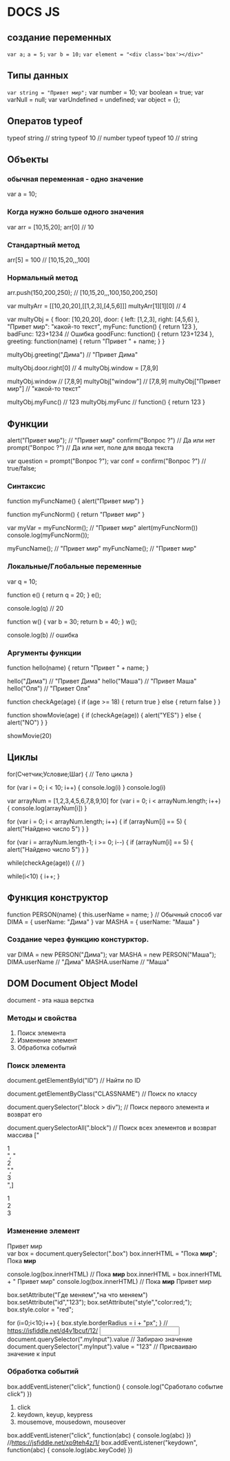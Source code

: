 # DOCS JS
## создание переменных
```var a;```
```a = 5;```
```var b = 10;```
```var element = "<div class='box'></div>"```

## Типы данных
`var string = "Привет мир";`
var number = 10;
var boolean = true;
var varNull = null;
var varUndefined = undefined;
var object = {};

## Оператов typeof
typeof string // string
typeof 10 // number
typeof typeof 10 // string

## Объекты
### обычная переменная - одно значение
var a = 10;
### Когда нужно больше одного значения
var arr = [10,15,20];
arr[0] // 10

### Стандартный метод
arr[5] = 100
// [10,15,20,,,100]

### Нормальный метод
arr.push(150,200,250);
// [10,15,20,,,100,150,200,250]

var multyArr = [[10,20,20],[[1,2,3],[4,5,6]]]
multyArr[1][1][0] // 4

var multyObj = {
	floor: [10,20,20],
	door: {
		left: [1,2,3],
		right: [4,5,6]
	},
	"Привет мир": "какой-то текст",
	myFunc: function() {
		return 123
	},
	badFunc: 123+1234 // Ошибка
	goodFunc: function() {
		return 123+1234
	},
	greeting: function(name) {
		return "Привет " + name;
	}
}

multyObj.greeting("Дима") // "Привет Дима"

multyObj.door.right[0] // 4
multyObj.window = [7,8,9]

multyObj.window // [7,8,9]
multyObj["window"] // [7,8,9]
multyObj["Привет мир"] // "какой-то текст"

multyObj.myFunc() // 123
multyObj.myFunc // function() { return 123 }

## Функции
alert("Привет мир"); // "Привет мир"
confirm("Вопрос ?") // Да или нет
prompt("Вопрос ?") // Да или нет, поле для ввода текста

var question = prompt("Вопрос ?");
var conf = confirm("Вопрос ?") // true/false;

### Синтаксис
function myFuncName() {
	alert("Привет мир")
}

function myFuncNorm() {
	return "Привет мир"
}

var myVar = myFuncNorm(); // "Привет мир"
alert(myFuncNorm())
console.log(myFuncNorm());

myFuncName(); // "Привет мир"
myFuncName(); // "Привет мир"

### Локальные/Глобальные переменные

var q = 10;

function e() {
	return q = 20;
}
e();

console.log(q) // 20

function w() {
	var b = 30;
	return b = 40;
}
w();

console.log(b) // ошибка

### Аргументы функции

function hello(name) {
	return "Привет " + name;
}

hello("Дима") // "Привет Дима"
hello("Маша") // "Привет Маша"
hello("Оля")  // "Привет Оля"

function checkAge(age) {
	if (age >= 18) {
		return true 
	} else {
		return false
	}
}

function showMovie(age) {
	if (checkAge(age)) {
		alert("YES")
	} else {
		alert("NO")
	}
}

showMovie(20)

## Циклы

for(Счетчик;Условие;Шаг) {
	// Тело цикла
}

for (var i = 0; i < 10; i++) {
	console.log(i)
}
console.log(i)

var arrayNum = [1,2,3,4,5,6,7,8,9,10]
for (var i = 0; i < arrayNum.length; i++) {
	console.log(arrayNum[i])
}

for (var i = 0; i < arrayNum.length; i++) {
	if (arrayNum[i] == 5) {
		alert("Найдено число 5")
	}
}

for (var i = arrayNum.length-1; i >= 0; i--) {
	if (arrayNum[i] == 5) {
		alert("Найдено число 5")
	}
}

while(checkAge(age)) {
	//
}

while(i<10) {
	i++;
}

## Функция конструктор

function PERSON(name) {
	this.userName = name;
}
// Обычный способ
var DIMA = {
	userName: "Дима"
}
var MASHA = {
	userName: "Маша"
}
### Создание через функцию констурктор.
var DIMA = new PERSON("Дима");
var MASHA = new PERSON("Маша");
DIMA.userName // "Дима"
MASHA.userName // "Маша"


## DOM Document Object Model

document - эта наша верстка

### Методы и свойства
1) Поиск элемента
2) Изменение элемент
3) Обработка событий

### Поиск элемента
document.getElementById("ID") // Найти по ID

document.getElementByClass("CLASSNAME") // Поиск по классу

document.querySelector(".block > div"); //
Поиск первого элемента и возврат его

document.querySelectorAll(".block") // 
Поиск всех элементов и возврат массива
["<div>1</div>", "<div>2</div>","<div>3</div>",]

<div class="block">
	<div>1</div>
	<div>2</div>
	<div>3</div>
</div>

### Изменение элемент
<div class="box">Привет мир</div>
var box = document.querySelector(".box")
box.innerHTML = "Пока <b>мир</b>";

<div class="box">Пока <b>мир</b></div>

console.log(box.innerHTML) // Пока <b>мир</b>
box.innerHTML = box.innerHTML + " Привет мир"
console.log(box.innerHTML) // Пока <b>мир</b> Привет мир

box.setAttribute("Где меняем","на что меняем")
box.setAttribute("id","123");
box.setAttribute("style","color:red;");
box.style.color = "red";

for (i=0;i<10;i++) {
	box.style.borderRadius = i + "px";
}
// https://jsfiddle.net/d4v1bcuf/12/
<input class="myInput" />
document.querySelector(".myInput").value // Забираю значение
document.querySelector(".myInput").value = "123" // Присваиваю значение к input

### Обработка событий
box.addEventListener("click", function() {
	console.log("Сработало событие click")
})

1) click
2) keydown, keyup, keypress
3) mousemove, mousedown, mouseover

box.addEventListener("click", function(abc) {
	console.log(abc)
})
//https://jsfiddle.net/xp9teh4z/1/
box.addEventListener("keydown", function(abc) {
	console.log(abc.keyCode)
})
